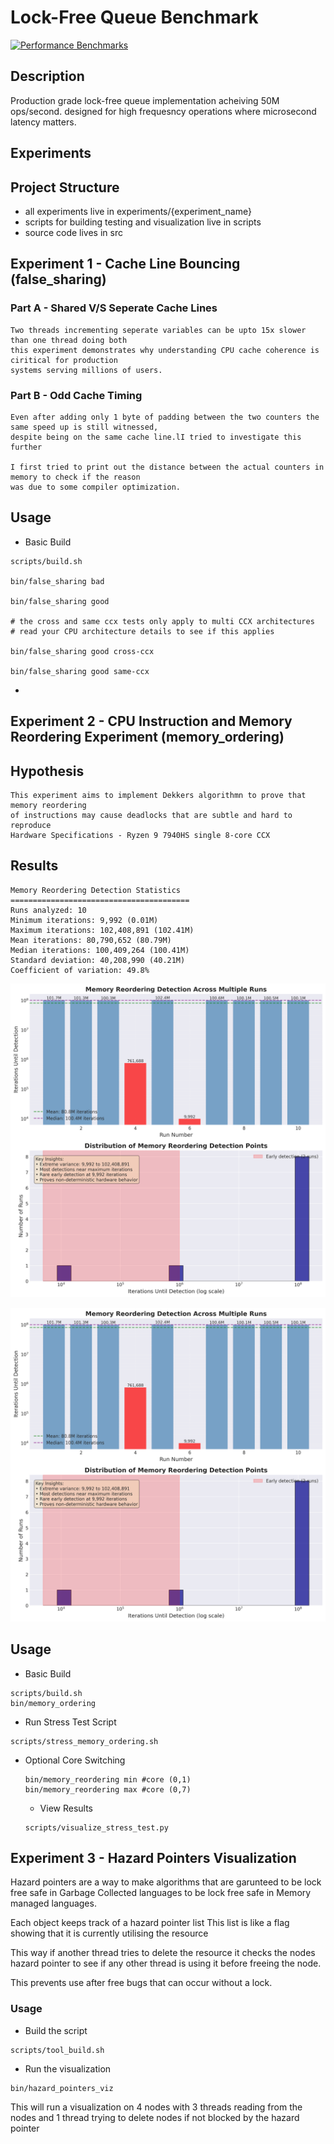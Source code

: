 # Lock-Free Queue Benchmark

[![Performance Benchmarks](https://github.com/shreyaganesh0/lockfree-queue/actions/workflows/benchmark.yml/badge.svg)](https://github.com/shreyaganesh0/lockfree-queue/actions/workflows/benchmark.yml)

## Description
Production grade lock-free queue implementation acheiving 50M ops/second. designed for high frequesncy operations where microsecond latency matters.

## Experiments

## Project Structure
- all experiments live in  experiments/{experiment_name}
- scripts for building testing and visualization live in scripts
- source code lives in src

## Experiment 1 - Cache Line Bouncing (false_sharing)

### Part A - Shared V/S Seperate Cache Lines

    Two threads incrementing seperate variables can be upto 15x slower than one thread doing both
    this experiment demonstrates why understanding CPU cache coherence is ciritical for production
    systems serving millions of users.

### Part B - Odd Cache Timing 

    Even after adding only 1 byte of padding between the two counters the same speed up is still witnessed, 
    despite being on the same cache line.lI tried to investigate this further

    I first tried to print out the distance between the actual counters in memory to check if the reason
    was due to some compiler optimization.

## Usage
- Basic Build
```
scripts/build.sh

bin/false_sharing bad

bin/false_sharing good

# the cross and same ccx tests only apply to multi CCX architectures
# read your CPU architecture details to see if this applies

bin/false_sharing good cross-ccx 

bin/false_sharing good same-ccx 
```
- 

## Experiment 2 - CPU Instruction and Memory Reordering Experiment (memory_ordering)

## Hypothesis

    This experiment aims to implement Dekkers algorithmn to prove that memory reordering 
    of instructions may cause deadlocks that are subtle and hard to reproduce
    Hardware Specifications - Ryzen 9 7940HS single 8-core CCX

## Results
    Memory Reordering Detection Statistics
    ========================================
    Runs analyzed: 10
    Minimum iterations: 9,992 (0.01M)
    Maximum iterations: 102,408,891 (102.41M)
    Mean iterations: 80,790,652 (80.79M)
    Median iterations: 100,409,264 (100.41M)
    Standard deviation: 40,208,990 (40.21M)
    Coefficient of variation: 49.8%

![Memory Reordering Plot](experiments/memory_ordering/results/reordering_detection_distribution.png)

![Stress Test Results](experiments/memory_ordering/results/reordering_detection_distribution.png)

## Usage
- Basic Build
```
scripts/build.sh
bin/memory_ordering
```
- Run Stress Test Script
```
scripts/stress_memory_ordering.sh
```

  - Optional Core Switching
    ```
    bin/memory_reordering min #core (0,1)
    bin/memory_reordering max #core (0,7)
    ```
    - View Results
    ```
    scripts/visualize_stress_test.py
    ```
## Experiment 3 - Hazard Pointers Visualization
Hazard pointers are a way to make algorithms that are garunteed to be lock free safe in Garbage 
Collected languages  to be lock free safe in Memory managed languages.

Each object keeps track of a hazard pointer list
    This list is like a flag showing that it is currently utilising the resource

This way if another thread tries to delete the resource it checks the nodes hazard pointer to see
if any other thread is using it before freeing the node.

This prevents use after free bugs that can occur without a lock.

### Usage
- Build the script
```
scripts/tool_build.sh
```
- Run the visualization
```
bin/hazard_pointers_viz
```

This will run a visualization on 4 nodes with 3 threads reading from the nodes
and 1 thread trying to delete nodes if not blocked by the hazard pointer

